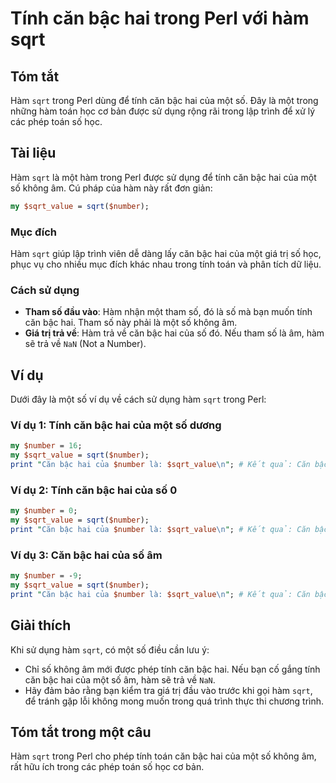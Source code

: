 <!--
Meta Description: # Tính căn bậc hai trong Perl với hàm sqrt ## Tóm tắt Hàm `sqrt` trong Perl dùng để tính căn bậc hai của một số. Đây là một trong những hàm toán học c...
Meta Keywords: căn, bậc, hai, của, hàm
-->

# Tính căn bậc hai trong Perl với hàm sqrt

## Tóm tắt
Hàm `sqrt` trong Perl dùng để tính căn bậc hai của một số. Đây là một trong những hàm toán học cơ bản được sử dụng rộng rãi trong lập trình để xử lý các phép toán số học.

## Tài liệu
Hàm `sqrt` là một hàm trong Perl được sử dụng để tính căn bậc hai của một số không âm. Cú pháp của hàm này rất đơn giản:

```perl
my $sqrt_value = sqrt($number);
```

### Mục đích
Hàm `sqrt` giúp lập trình viên dễ dàng lấy căn bậc hai của một giá trị số học, phục vụ cho nhiều mục đích khác nhau trong tính toán và phân tích dữ liệu.

### Cách sử dụng
- **Tham số đầu vào**: Hàm nhận một tham số, đó là số mà bạn muốn tính căn bậc hai. Tham số này phải là một số không âm.
- **Giá trị trả về**: Hàm trả về căn bậc hai của số đó. Nếu tham số là âm, hàm sẽ trả về `NaN` (Not a Number).

## Ví dụ
Dưới đây là một số ví dụ về cách sử dụng hàm `sqrt` trong Perl:

### Ví dụ 1: Tính căn bậc hai của một số dương
```perl
my $number = 16;
my $sqrt_value = sqrt($number);
print "Căn bậc hai của $number là: $sqrt_value\n"; # Kết quả: Căn bậc hai của 16 là: 4
```

### Ví dụ 2: Tính căn bậc hai của số 0
```perl
my $number = 0;
my $sqrt_value = sqrt($number);
print "Căn bậc hai của $number là: $sqrt_value\n"; # Kết quả: Căn bậc hai của 0 là: 0
```

### Ví dụ 3: Căn bậc hai của số âm
```perl
my $number = -9;
my $sqrt_value = sqrt($number);
print "Căn bậc hai của $number là: $sqrt_value\n"; # Kết quả: Căn bậc hai của -9 là: NaN
```

## Giải thích
Khi sử dụng hàm `sqrt`, có một số điều cần lưu ý:
- Chỉ số không âm mới được phép tính căn bậc hai. Nếu bạn cố gắng tính căn bậc hai của một số âm, hàm sẽ trả về `NaN`.
- Hãy đảm bảo rằng bạn kiểm tra giá trị đầu vào trước khi gọi hàm `sqrt`, để tránh gặp lỗi không mong muốn trong quá trình thực thi chương trình.

## Tóm tắt trong một câu
Hàm `sqrt` trong Perl cho phép tính toán căn bậc hai của một số không âm, rất hữu ích trong các phép toán số học cơ bản.